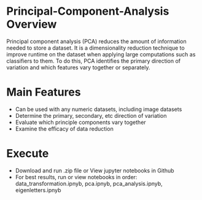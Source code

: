 # Principal-Component-Analysis Overview

Principal component analysis (PCA) reduces the amount of information needed to store a dataset. It is a dimensionality reduction technique to improve runtime on the dataset when applying large computations such as classifiers to them. To do this, PCA identifies the primary direction of variation and which features vary together or separately.


# Main Features

- Can be used with any numeric datasets, including image datasets
- Determine the primary, secondary, etc direction of variation
- Evaluate which principle components vary together
- Examine the efficacy of data reduction


# Execute

- Download and run .zip file or View jupyter notebooks in Github
- For best results, run or view notebooks in order: data_transformation.ipnyb, pca.ipnyb, pca_analysis.ipnyb, eigenletters.ipnyb

